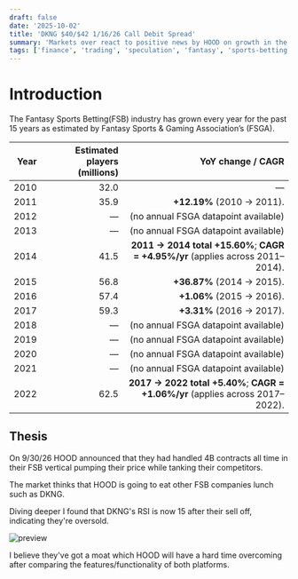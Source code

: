 ```yaml
---
draft: false
date: '2025-10-02'
title: 'DKNG $40/$42 1/16/26 Call Debit Spread'
summary: 'Markets over react to positive news by HOOD on growth in the Fantasy Sports Betting industry priming DKNG for a bounce'
tags: ['finance', 'trading', 'speculation', 'fantasy', 'sports-betting']
---
```


# Introduction

The Fantasy Sports Betting(FSB) industry has grown every year for the past 15 years as estimated by Fantasy Sports & Gaming Association’s (FSGA).

| Year | Estimated players (millions) |                                                               YoY change / CAGR |
| ---: | ---------------------------: | ------------------------------------------------------------------------------: |
| 2010 |                         32.0 |                                                                               — |
| 2011 |                         35.9 |                                                      **+12.19%** (2010 → 2011). |
| 2012 |                            — |                                            (no annual FSGA datapoint available) |
| 2013 |                            — |                                            (no annual FSGA datapoint available) |
| 2014 |                         41.5 | **2011 → 2014 total +15.60%**; **CAGR = +4.95%/yr** (applies across 2011–2014). |
| 2015 |                         56.8 |                                                      **+36.87%** (2014 → 2015). |
| 2016 |                         57.4 |                                                       **+1.06%** (2015 → 2016). |
| 2017 |                         59.3 |                                                       **+3.31%** (2016 → 2017). |
| 2018 |                            — |                                            (no annual FSGA datapoint available) |
| 2019 |                            — |                                            (no annual FSGA datapoint available) |
| 2020 |                            — |                                            (no annual FSGA datapoint available) |
| 2021 |                            — |                                            (no annual FSGA datapoint available) |
| 2022 |                         62.5 |  **2017 → 2022 total +5.40%**; **CAGR = +1.06%/yr** (applies across 2017–2022). |

## Thesis

On 9/30/26 HOOD announced that they had handled 4B contracts
all time in their FSB vertical pumping their price while tanking their competitors.

The market thinks that HOOD is going to eat other FSB companies lunch such as DKNG.

Diving deeper I found that DKNG's RSI is now 15 after their sell off, indicating they're oversold.

<img src="/static/images/25-10-02-dkng-cds.png" alt="preview" />

I believe they've got a moat which HOOD will have a hard time overcoming after comparing
the features/functionality of both platforms.
